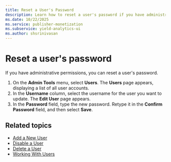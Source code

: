 ```yaml
---
title: Reset a User's Password
description: Learn how to reset a user's password if you have administrative permissions.
ms.date: 10/22/2025
ms.service: publisher-monetization
ms.subservice: yield-analytics-ui
ms.author: shsrinivasan
---
```


# Reset a user's password

If you have administrative permissions, you can reset a user's password.

1. On the **Admin Tools** menu, select **Users**. The **Users** page appears, displaying a list of all user accounts.
1. In the **Username** column, select the username for the user you want to update. The **Edit User** page appears.
1. In the **Password** field, type the new password. Retype it in the **Confirm Password** field, and then select **Save**.

## Related topics

- [Add a New User](./add-a-new-user.md)
- [Disable a User](./disable-a-user.md)
- [Delete a User](./delete-a-user.md)
- [Working With Users](./working-with-users.md)
